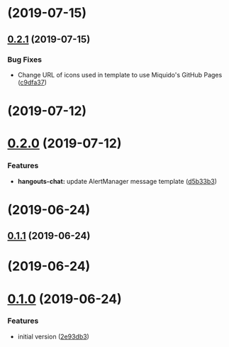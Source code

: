 <a name=""></a>
# [](https://github.com/miquido/alertmanager-webhook-forwarder/compare/v0.2.1...v) (2019-07-15)



<a name="0.2.1"></a>
## [0.2.1](https://github.com/miquido/alertmanager-webhook-forwarder/compare/v0.2.0...v0.2.1) (2019-07-15)


### Bug Fixes

* Change URL of icons used in template to use Miquido's GitHub Pages ([c9dfa37](https://github.com/miquido/alertmanager-webhook-forwarder/commit/c9dfa37))



<a name=""></a>
# [](https://github.com/k911/alertmanager-webhook-forwarder/compare/v0.2.0...v) (2019-07-12)



<a name="0.2.0"></a>
# [0.2.0](https://github.com/k911/alertmanager-webhook-forwarder/compare/v0.1.1...v0.2.0) (2019-07-12)


### Features

* **hangouts-chat:** update AlertManager message template ([d5b33b3](https://github.com/k911/alertmanager-webhook-forwarder/commit/d5b33b3))



<a name=""></a>
# [](https://github.com/k911/alertmanager-webhook-forwarder/compare/v0.1.1...v) (2019-06-24)



<a name="0.1.1"></a>
## [0.1.1](https://github.com/k911/alertmanager-webhook-forwarder/compare/v0.1.0...v0.1.1) (2019-06-24)



<a name=""></a>
# [](https://github.com/k911/alertmanager-webhook-forwarder/compare/v0.1.0...v) (2019-06-24)



<a name="0.1.0"></a>
# [0.1.0](https://github.com/k911/alertmanager-webhook-forwarder/compare/2e93db3...v0.1.0) (2019-06-24)


### Features

* initial version ([2e93db3](https://github.com/k911/alertmanager-webhook-forwarder/commit/2e93db3))



